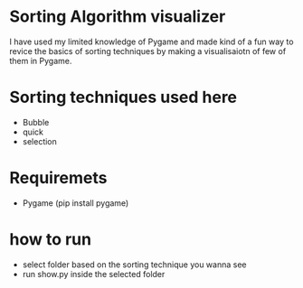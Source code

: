# Sorting Algorithm visualizer
I have used my limited knowledge of Pygame and made kind of a fun way to revice the basics of sorting techniques by making a visualisaiotn of few of them in Pygame.

# Sorting techniques used here
- Bubble
- quick
- selection

# Requiremets
- Pygame (pip install pygame)

# how to run
- select folder based on the sorting technique you wanna see
- run show.py inside the selected folder
